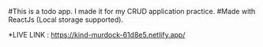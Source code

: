 #This is a todo app. I made it for my CRUD application practice.
#Made with ReactJs (Local storage supported).

*LIVE LINK : https://kind-murdock-61d8e5.netlify.app/ 
